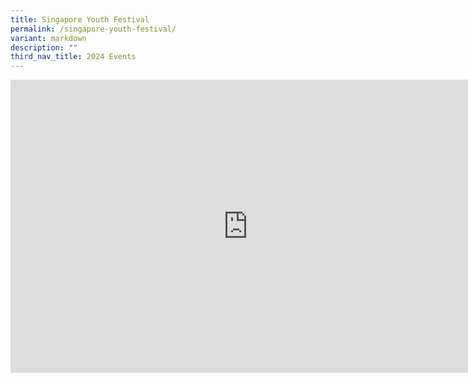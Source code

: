 ```yaml
---
title: Singapore Youth Festival
permalink: /singapore-youth-festival/
variant: markdown
description: ""
third_nav_title: 2024 Events
---
```

<iframe allowfullscreen="true" height="469" width="760" frameborder="0" src="https://docs.google.com/presentation/d/e/2PACX-1vRf7lkqLDtvPdqDU8hsnCxv73Pef4KidUKLV5pDcpEknRuAUPaTkWSt5NsdRa76JydIrGU2Ybxc6sDK/embed?start=true&amp;loop=true&amp;delayms=3000"></iframe>
